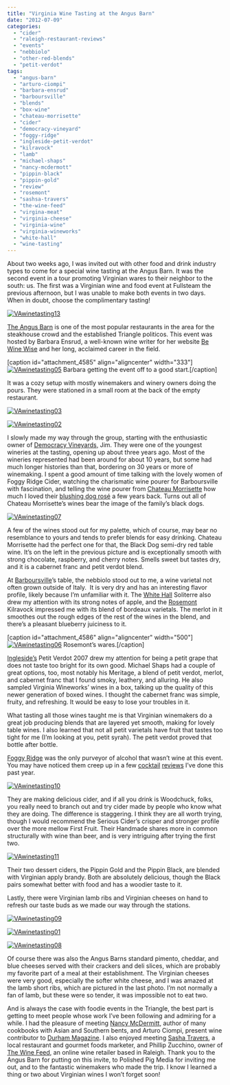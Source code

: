 ```yaml
---
title: "Virginia Wine Tasting at the Angus Barn"
date: "2012-07-09"
categories: 
  - "cider"
  - "raleigh-restaurant-reviews"
  - "events"
  - "nebbiolo"
  - "other-red-blends"
  - "petit-verdot"
tags: 
  - "angus-barn"
  - "arturo-ciompi"
  - "barbara-ensrud"
  - "barboursville"
  - "blends"
  - "box-wine"
  - "chateau-morrisette"
  - "cider"
  - "democracy-vineyard"
  - "foggy-ridge"
  - "ingleside-petit-verdot"
  - "kilravock"
  - "lamb"
  - "michael-shaps"
  - "nancy-mcdermott"
  - "pippin-black"
  - "pippin-gold"
  - "review"
  - "rosemont"
  - "sashsa-travers"
  - "the-wine-feed"
  - "virgina-meat"
  - "virginia-cheese"
  - "virginia-wine"
  - "virginia-wineworks"
  - "white-hall"
  - "wine-tasting"
---
```


About two weeks ago, I was invited out with other food and drink industry types to come for a special wine tasting at the Angus Barn. It was the second event in a tour promoting Virginian wares to their neighbor to the south: us. The first was a Virginian wine and food event at Fullsteam the previous afternoon, but I was unable to make both events in two days. When in doubt, choose the complimentary tasting!

[![](http://s3.amazonaws.com/thegourmez-wpmedia/2012/07/VAwinetasting13.jpg "VAwinetasting13")](http://s3.amazonaws.com/thegourmez-wpmedia/2012/07/VAwinetasting13.jpg)

[The Angus Barn](http://www.angusbarn.com/index.htm) is one of the most popular restaurants in the area for the steakhouse crowd and the established Triangle politicos. This event was hosted by Barbara Ensrud, a well-known wine writer for her website [Be Wine Wise](http://www.bewinewise.com/) and her long, acclaimed career in the field.

\[caption id="attachment\_4585" align="aligncenter" width="333"\][![](http://s3.amazonaws.com/thegourmez-wpmedia/2012/07/VAwinetasting05.jpg "VAwinetasting05")](http://s3.amazonaws.com/thegourmez-wpmedia/2012/07/VAwinetasting05.jpg) Barbara getting the event off to a good start.\[/caption\]

It was a cozy setup with mostly winemakers and winery owners doing the pours. They were stationed in a small room at the back of the empty restaurant.

[![](http://s3.amazonaws.com/thegourmez-wpmedia/2012/07/VAwinetasting03.jpg "VAwinetasting03")](http://s3.amazonaws.com/thegourmez-wpmedia/2012/07/VAwinetasting03.jpg)

[![](http://s3.amazonaws.com/thegourmez-wpmedia/2012/07/VAwinetasting02.jpg "VAwinetasting02")](http://s3.amazonaws.com/thegourmez-wpmedia/2012/07/VAwinetasting02.jpg)

I slowly made my way through the group, starting with the enthusiastic owner of [Democracy Vineyards,](http://www.democracyvineyards.com/) Jim. They were one of the youngest wineries at the tasting, opening up about three years ago. Most of the wineries represented had been around for about 10 years, but some had much longer histories than that, bordering on 30 years or more of winemaking. I spent a good amount of time talking with the lovely women of Foggy Ridge Cider, watching the charismatic wine pourer for Barboursville with fascination, and telling the wine pourer from [Chateau Morrisette](http://www.thedogs.com/index.php?pr=Home_Page) how much I loved their [blushing dog rosé](http://www.thegourmez.com/2007/04/chateau-morrisette-blushing-dog-table-wine/) a few years back. Turns out all of Chateau Morrisette’s wines bear the image of the family’s black dogs.

[![](http://s3.amazonaws.com/thegourmez-wpmedia/2012/07/VAwinetasting07.jpg "VAwinetasting07")](http://s3.amazonaws.com/thegourmez-wpmedia/2012/07/VAwinetasting07.jpg)

A few of the wines stood out for my palette, which of course, may bear no resemblance to yours and tends to prefer blends for easy drinking. Chateau Morrisette had the perfect one for that, the Black Dog semi-dry red table wine. It’s on the left in the previous picture and is exceptionally smooth with strong chocolate, raspberry, and cherry notes. Smells sweet but tastes dry, and it is a cabernet franc and petit verdot blend.

At [Barboursville](http://www.barboursvillewine.net/winery/)’s table, the nebbiolo stood out to me, a wine varietal not often grown outside of Italy.  It is very dry and has an interesting flavor profile, likely because I’m unfamiliar with it. The [White Hall](http://www.whitehallvineyards.com/) Soliterre also drew my attention with its strong notes of apple, and the [Rosemont](http://rosemontofvirginia.com/) Kilravock impressed me with its blend of bordeaux varietals. The merlot in it smoothes out the rough edges of the rest of the wines in the blend, and there’s a pleasant blueberry juiciness to it.

\[caption id="attachment\_4586" align="aligncenter" width="500"\][![](http://s3.amazonaws.com/thegourmez-wpmedia/2012/07/VAwinetasting06.jpg "VAwinetasting06")](http://s3.amazonaws.com/thegourmez-wpmedia/2012/07/VAwinetasting06.jpg) Rosemont’s wares.\[/caption\]

[Ingleside’s](http://www.inglesidevineyards.com/) Petit Verdot 2007 drew my attention for being a petit grape that does not taste too bright for its own good. Michael Shaps had a couple of great options, too, most notably his Meritage, a blend of petit verdot, merlot, and cabernet franc that I found smoky, leathery, and alluring. He also sampled Virginia Wineworks’ wines in a box, talking up the quality of this newer generation of boxed wines. I thought the cabernet franc was simple, fruity, and refreshing. It would be easy to lose your troubles in it.

What tasting all those wines taught me is that Virginian winemakers do a great job producing blends that are layered yet smooth, making for lovely table wines. I also learned that not all petit varietals have fruit that tastes too tight for me (I’m looking at you, petit syrah). The petit verdot proved that bottle after bottle.

[Foggy Ridge](http://www.foggyridgecider.com/) was the only purveyor of alcohol that wasn’t wine at this event. You may have noticed them creep up in a few [cocktail](http://www.thegourmez.com/2012/01/graniwinkle-watts-grocery/) [reviews](http://www.thegourmez.com/2011/12/golden-era-foundation/) I’ve done this past year.

[![](http://s3.amazonaws.com/thegourmez-wpmedia/2012/07/VAwinetasting10.jpg "VAwinetasting10")](http://s3.amazonaws.com/thegourmez-wpmedia/2012/07/VAwinetasting10.jpg)

They are making delicious cider, and if all you drink is Woodchuck, folks, you really need to branch out and try cider made by people who know what they are doing. The difference is staggering. I think they are all worth trying, though I would recommend the Serious Cider’s crisper and stronger profile over the more mellow First Fruit. Their Handmade shares more in common structurally with wine than beer, and is very intriguing after trying the first two.

[![](http://s3.amazonaws.com/thegourmez-wpmedia/2012/07/VAwinetasting11.jpg "VAwinetasting11")](http://s3.amazonaws.com/thegourmez-wpmedia/2012/07/VAwinetasting11.jpg)

Their two dessert ciders, the Pippin Gold and the Pippin Black, are blended with Virginian apply brandy. Both are absolutely delicious, though the Black pairs somewhat better with food and has a woodier taste to it.

Lastly, there were Virginian lamb ribs and Virginian cheeses on hand to refresh our taste buds as we made our way through the stations.

[![](http://s3.amazonaws.com/thegourmez-wpmedia/2012/07/VAwinetasting09.jpg "VAwinetasting09")](http://s3.amazonaws.com/thegourmez-wpmedia/2012/07/VAwinetasting09.jpg)

[![](http://s3.amazonaws.com/thegourmez-wpmedia/2012/07/VAwinetasting01.jpg "VAwinetasting01")](http://s3.amazonaws.com/thegourmez-wpmedia/2012/07/VAwinetasting01.jpg)

[![](http://s3.amazonaws.com/thegourmez-wpmedia/2012/07/VAwinetasting08.jpg "VAwinetasting08")](http://s3.amazonaws.com/thegourmez-wpmedia/2012/07/VAwinetasting08.jpg)

Of course there was also the Angus Barns standard pimento, cheddar, and blue cheeses served with their crackers and deli slices, which are probably my favorite part of a meal at their establishment. The Virginian cheeses were very good, especially the softer white cheese, and I was amazed at the lamb short ribs, which are pictured in the last photo. I’m not normally a fan of lamb, but these were so tender, it was impossible not to eat two.

And is always the case with foodie events in the Triangle, the best part is getting to meet people whose work I’ve been following and admiring for a while. I had the pleasure of meeting [Nancy McDermitt](http://www.durhammag.com/topics/arturo_ciompi), author of many cookbooks with Asian and Southern bents, and Arturo Ciompi, present wine contributor to [Durham Magazine](http://www.durhammag.com/topics/arturo_ciompi). I also enjoyed meeting [Sasha Travers](http://www.sashatravers.com/), a local restaurant and gourmet foods marketer, and Phillip Zucchino, owner of [The Wine Feed](http://thewinefeed.com/), an online wine retailer based in Raleigh. Thank you to the Angus Barn for putting on this invite, to Polished Pig Media for inviting me out, and to the fantastic winemakers who made the trip. I know I learned a thing or two about Virginian wines I won’t forget soon!

